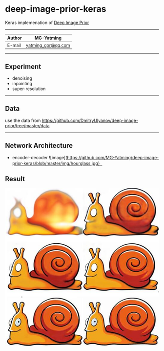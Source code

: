 # deep-image-prior-keras
Keras implemenation of [Deep Image Prior](https://dmitryulyanov.github.io/deep_image_prior)

****

|Author|MG-Yatming|
|---|---
|E-mail|yatming_gor@qq.com

****

## Experiment
* denoising
* inpainting
* super-resolution

****

## Data
use the data from https://github.com/DmitryUlyanov/deep-image-prior/tree/master/data

****

## Network Architecture
* encoder-decoder
![image](https://github.com/MG-Yatming/deep-image-prior-keras/blob/master/img/hourglass.jpg）

## Result
![image](https://github.com/MG-Yatming/deep-image-prior-keras/blob/master/img/result.jpg)
